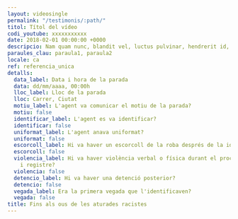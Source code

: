 ```yaml
---
layout: videosingle
permalink: "/testimonis/:path/"
titol: Títol del vídeo
codi_youtube: xxxxxxxxxxx
date: 2018-02-01 00:00:00 +0000
descripcio: Nam quam nunc, blandit vel, luctus pulvinar, hendrerit id, lorem.
paraules_clau: paraula1, paraula2
locale: ca
ref: referencia_unica
detalls:
  data_label: Data i hora de la parada
  data: dd/mm/aaaa, 00:00h
  lloc_label: Lloc de la parada
  lloc: Carrer, Ciutat
  motiu_label: L'agent va comunicar el motiu de la parada?
  motiu: false
  identificar_label: L'agent es va identificar?
  identificar: false
  uniformat_label: L'agent anava uniformat?
  uniformat: false
  escorcoll_label: Hi va haver un escorcoll de la roba després de la identificació?
  escorcoll: false
  violencia_label: Hi va haver violència verbal o física durant el procediment d'identificació
    i registre?
  violencia: false
  detencio_label: Hi va haver una detenció posterior?
  detencio: false
  vegada_label: Era la primera vegada que l'identificaven?
  vegada: false
title: Fins als ous de les aturades racistes
---
```

